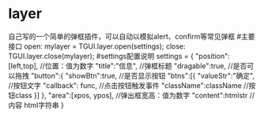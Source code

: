 # layer
自己写的一个简单的弹框插件，可以自动以模拟alert、confirm等常见弹框
#主要接口
open:
  mylayer = TGUI.layer.open(settings);
close:
  TGUI.layer.close(mylayer);
#settings配置说明
  settings = {
    "position":[left,top], //位置：值为数字
    "title":"信息", //弹框标题
    "dragable":true, //是否可以拖拽
    "button":{
        "showBtn":true, //是否显示按钮
        "btns":[{
            "valueStr":"确定", //按钮文字
            "callback": func,  //点击按钮触发事件
            "className":className //按钮class
        }]
    },
    "area":[xpos, ypos], //弹出框宽高：值为数字
    "content":htmlstr // 内容 html字符串
}
